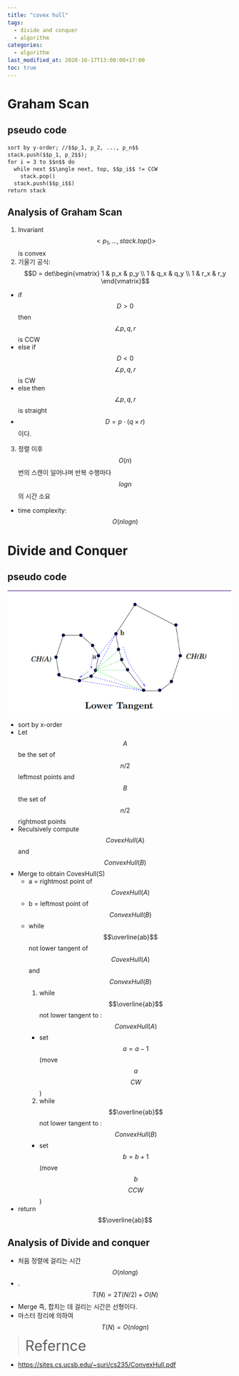 ```yaml
---
title: "covex hull"
tags:
  - divide and conquer
  - algorithm
categories:
  - algorithm
last_modified_at: 2020-10-17T13:00:00+17:00
toc: true
---
```

<script type="text/javascript"
src="https://cdn.mathjax.org/mathjax/latest/MathJax.js?config=TeX-AMS_HTML">
</script>

# Graham Scan

## pseudo code
```
sort by y-order; //$$p_1, p_2, ..., p_n$$
stack.push($$p_1, p_2$$);
for i = 3 to $$n$$ do
  while next $$\angle next, top, $$p_i$$ != CCW
    stack.pop()
  stack.push($$p_i$$)
return stack
```

## Analysis of Graham Scan
1. Invariant $$<p_1, ... ,stack.top()>$$ is convex
2. 기울기 공식:
$$D = det\begin{vmatrix} 1 & p_x & p_y \\ 1 & q_x & q_y \\ 1 & r_x & r_y \end{vmatrix}$$
- if $$D > 0$$ then $$\angle p, q, r$$ is CCW
- else if $$D < 0$$ $$\angle p, q, r$$ is CW
- else then $$\angle p, q, r$$ is straight
- $$D = p \cdot (q \times r)$$ 이다.
3. 정렬 이후 $$O(n)$$번의 스캔이 일어나며 반복 수행마다 $$logn$$의 시간 소요
- time complexity: $$O(nlogn)$$

# Divide and Conquer

## pseudo code

![이미지1](/assets/images/merging.PNG)

- sort by x-order
- Let $$A$$ be the set of $$n/2$$ leftmost points and $$B$$ the set of $$n/2$$ rightmost points
- Reculsively compute $$CovexHull(A)$$ and $$ConvexHull(B)$$
- Merge to obtain CovexHull(S)
  - a = rightmost point of $$CovexHull(A)$$
  - b = leftmost point of $$ConvexHull(B)$$
  - while $$\overline{ab}$$ not lower tangent of $$CovexHull(A)$$ and $$ConvexHull(B)$$
    1. while $$\overline{ab}$$ not lower tangent to :$$ConvexHull(A)$$
    - set $$a = a-1$$(move $$a$$ $$CW$$)
    2. while $$\overline{ab}$$ not lower tangent to :$$ConvexHull(B)$$
    - set $$b = b+1$$(move $$b$$ $$CCW$$)
- return $$\overline{ab}$$

## Analysis of Divide and conquer

- 처음 정렬에 걸리는 시간 $$O(nlong)$$
- . $$T(N) = 2T(N/2) + O(N)$$
- Merge 즉, 합치는 데 걸리는 시간은 선형이다.
- 마스터 정리에 의하여 $$T(N) = O(nlogn)$$




><font size="6">Refernce</font>
- https://sites.cs.ucsb.edu/~suri/cs235/ConvexHull.pdf
